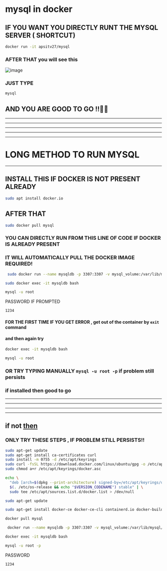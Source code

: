 # mysql in docker

## IF YOU WANT YOU  DIRECTLY RUNT THE MYSQL SERVER ( SHORTCUT)

```bash
docker run -it apsitv27/mysql
```
### AFTER THAT you will see this 
![image](https://github.com/user-attachments/assets/7d3e2e2b-3e5a-43b1-8572-caddb5d4aeaa)

### JUST TYPE 

```bash
mysql
```


## AND YOU ARE GOOD TO GO !!🫡💯

--------------------------------------


---------------


-----------


--------


-------



# LONG METHOD TO RUN MYSQL


-------
## INSTALL THIS IF DOCKER IS NOT PRESENT ALREADY 
```bash
sudo apt install docker.io
```

## AFTER THAT 
```bash
sudo docker pull mysql
```
### YOU CAN DIRECTLY RUN FROM THIS LINE OF CODE IF DOCKER IS ALREADY PRESENT

### IT WILL AUTOMATICALLY PULL THE DOCKER IMAGE REQUIRED!
```bash
 sudo docker run --name mysqldb -p 3307:3307 -v mysql_volume:/var/lib/mysql/ -d -e "MYSQL_ROOT_PASSWORD=1234" mysql
```

```bash
sudo docker exec -it mysqldb bash
```


```bash
mysql -u root 

```
PASSWORD IF PROMPTED 
```bash
1234
```
#### FOR THE FIRST TIME IF  YOU  GET ERROR , get out of the container by ``exit`` command

#### and then again try 

```bash
docker exec -it mysqldb bash
```


```bash
mysql -u root 

```
### OR TRY TYPING MANUALLY ```mysql -u root -p``` if problem still persists

### if installed then good to go 

-----


---------

-------

----------



## if not [then](https://github.com/kimroy99/Docker/blob/main/Guide) 

### ONLY TRY THESE STEPS , IF PROBLEM STILL PERSISTS!!
```bash
sudo apt-get update
sudo apt-get install ca-certificates curl
sudo install -m 0755 -d /etc/apt/keyrings
sudo curl -fsSL https://download.docker.com/linux/ubuntu/gpg -o /etc/apt/keyrings/docker.asc
sudo chmod a+r /etc/apt/keyrings/docker.asc

```
```bash
echo \
  "deb [arch=$(dpkg --print-architecture) signed-by=/etc/apt/keyrings/docker.asc] https://download.docker.com/linux/ubuntu \
  $(. /etc/os-release && echo "$VERSION_CODENAME") stable" | \
  sudo tee /etc/apt/sources.list.d/docker.list > /dev/null
```

```bash
sudo apt-get update
```
```bash
sudo apt-get install docker-ce docker-ce-cli containerd.io docker-buildx-plugin docker-compose-plugin
```

```bash
docker pull mysql
```
```bash
 docker run --name mysqldb -p 3307:3307 -v mysql_volume:/var/lib/mysql/ -d -e "MYSQL_ROOT_PASSWORD=1234" mysql
```

```bash
docker exec -it mysqldb bash
```


```bash
mysql -u root -p

```
PASSWORD
```bash
1234
```





